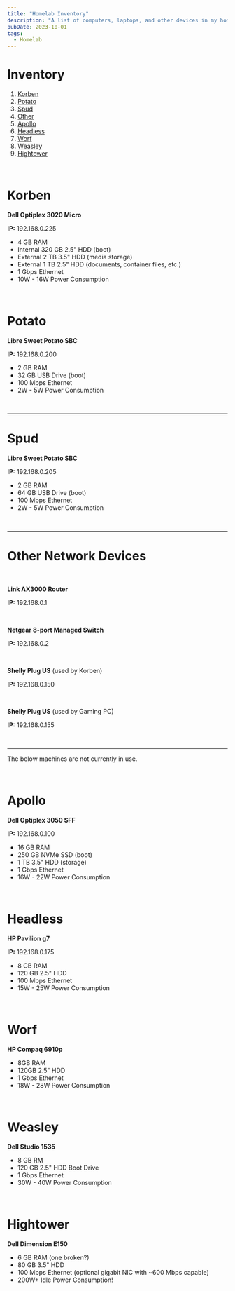 ```yaml
---
title: "Homelab Inventory"
description: "A list of computers, laptops, and other devices in my homelab."
pubDate: 2023-10-01
tags:
  - Homelab
---
```


# Inventory

1. [Korben](#korben)
2. [Potato](#potato)
3. [Spud](#spud)
4. [Other](#other)
5. [Apollo](#apollo)
6. [Headless](#headless)
7. [Worf](#worf)
8. [Weasley](#weasley)
9. [Hightower](#hightower)

<br>

<div id='korben'/>

# Korben

**Dell Optiplex 3020 Micro**

**IP:** 192.168.0.225

- 4 GB RAM
- Internal 320 GB 2.5" HDD (boot)
- External 2 TB 3.5" HDD (media storage)
- External 1 TB 2.5" HDD (documents, container files, etc.)
- 1 Gbps Ethernet
- 10W - 16W Power Consumption

<br>

<div id='potato'/>

# Potato

**Libre Sweet Potato SBC**

**IP:** 192.168.0.200

- 2 GB RAM
- 32 GB USB Drive (boot)
- 100 Mbps Ethernet
- 2W - 5W Power Consumption

<br>

<hr>

<div id='spud'/>

# Spud

**Libre Sweet Potato SBC**

**IP:** 192.168.0.205

- 2 GB RAM
- 64 GB USB Drive (boot)
- 100 Mbps Ethernet
- 2W - 5W Power Consumption

<br>

<hr>

<div id='other'/>

# Other Network Devices

<br>

**Link AX3000 Router**

**IP:** 192.168.0.1

<br>

**Netgear 8-port Managed Switch**

**IP:** 192.168.0.2

<br>

**Shelly Plug US** (used by Korben)

**IP:** 192.168.0.150

<br>

**Shelly Plug US** (used by Gaming PC)

**IP:** 192.168.0.155

<br>

<hr>

The below machines are not currently in use.

<br>

<div id='apollo'/>

# Apollo

**Dell Optiplex 3050 SFF**

**IP:** 192.168.0.100

- 16 GB RAM
- 250 GB NVMe SSD (boot)
- 1 TB 3.5" HDD (storage)
- 1 Gbps Ethernet
- 16W - 22W Power Consumption

<br>

<div id='headless'/>

# Headless

**HP Pavilion g7**

**IP:** 192.168.0.175

- 8 GB RAM
- 120 GB 2.5" HDD
- 100 Mbps Ethernet
- 15W - 25W Power Consumption

<br>

<div id='worf'/>

# Worf

**HP Compaq 6910p**

- 8GB RAM
- 120GB 2.5" HDD
- 1 Gbps Ethernet
- 18W - 28W Power Consumption

<br>

<div id='weasley'/>

# Weasley

**Dell Studio 1535**

- 8 GB RM
- 120 GB 2.5" HDD Boot Drive
- 1 Gbps Ethernet
- 30W - 40W Power Consumption

<br>

<div id='hightower'/>

# Hightower

**Dell Dimension E150**

- 6 GB RAM (one broken?)
- 80 GB 3.5" HDD
- 100 Mbps Ethernet (optional gigabit NIC with ~600 Mbps capable)
- 200W+ Idle Power Consumption!
